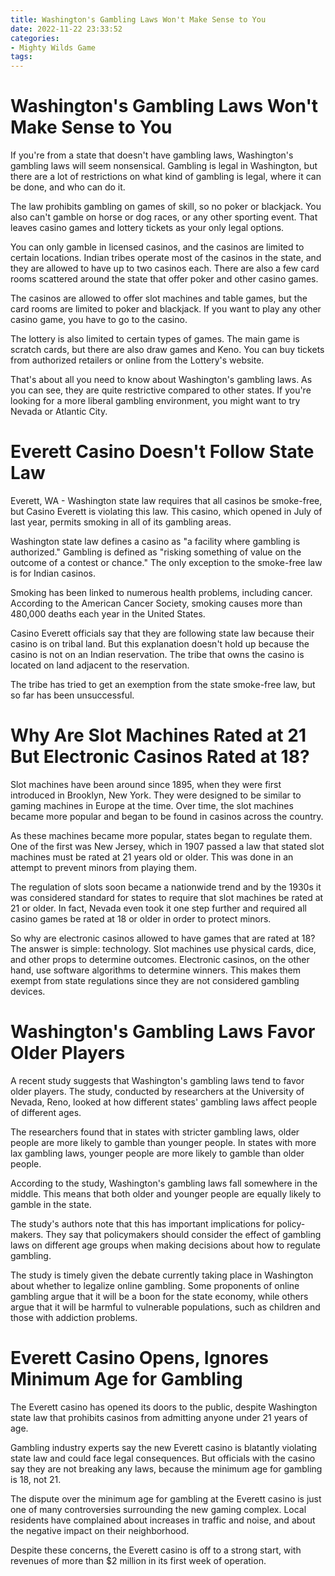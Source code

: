 ```yaml
---
title: Washington's Gambling Laws Won't Make Sense to You
date: 2022-11-22 23:33:52
categories:
- Mighty Wilds Game
tags:
---
```



#  Washington's Gambling Laws Won't Make Sense to You

If you're from a state that doesn't have gambling laws, Washington's gambling laws will seem nonsensical. Gambling is legal in Washington, but there are a lot of restrictions on what kind of gambling is legal, where it can be done, and who can do it.

The law prohibits gambling on games of skill, so no poker or blackjack. You also can't gamble on horse or dog races, or any other sporting event. That leaves casino games and lottery tickets as your only legal options.

You can only gamble in licensed casinos, and the casinos are limited to certain locations. Indian tribes operate most of the casinos in the state, and they are allowed to have up to two casinos each. There are also a few card rooms scattered around the state that offer poker and other casino games.

The casinos are allowed to offer slot machines and table games, but the card rooms are limited to poker and blackjack. If you want to play any other casino game, you have to go to the casino.

The lottery is also limited to certain types of games. The main game is scratch cards, but there are also draw games and Keno. You can buy tickets from authorized retailers or online from the Lottery's website.

That's about all you need to know about Washington's gambling laws. As you can see, they are quite restrictive compared to other states. If you're looking for a more liberal gambling environment, you might want to try Nevada or Atlantic City.

#  Everett Casino Doesn't Follow State Law

Everett, WA - Washington state law requires that all casinos be smoke-free, but Casino Everett is violating this law. This casino, which opened in July of last year, permits smoking in all of its gambling areas.

Washington state law defines a casino as "a facility where gambling is authorized." Gambling is defined as "risking something of value on the outcome of a contest or chance." The only exception to the smoke-free law is for Indian casinos.

Smoking has been linked to numerous health problems, including cancer. According to the American Cancer Society, smoking causes more than 480,000 deaths each year in the United States.

Casino Everett officials say that they are following state law because their casino is on tribal land. But this explanation doesn't hold up because the casino is not on an Indian reservation. The tribe that owns the casino is located on land adjacent to the reservation.

The tribe has tried to get an exemption from the state smoke-free law, but so far has been unsuccessful.

#  Why Are Slot Machines Rated at 21 But Electronic Casinos Rated at 18?

Slot machines have been around since 1895, when they were first introduced in Brooklyn, New York. They were designed to be similar to gaming machines in Europe at the time. Over time, the slot machines became more popular and began to be found in casinos across the country.

As these machines became more popular, states began to regulate them. One of the first was New Jersey, which in 1907 passed a law that stated slot machines must be rated at 21 years old or older. This was done in an attempt to prevent minors from playing them.

The regulation of slots soon became a nationwide trend and by the 1930s it was considered standard for states to require that slot machines be rated at 21 or older. In fact, Nevada even took it one step further and required all casino games be rated at 18 or older in order to protect minors.

So why are electronic casinos allowed to have games that are rated at 18? The answer is simple: technology. Slot machines use physical cards, dice, and other props to determine outcomes. Electronic casinos, on the other hand, use software algorithms to determine winners. This makes them exempt from state regulations since they are not considered gambling devices.

#  Washington's Gambling Laws Favor Older Players

A recent study suggests that Washington's gambling laws tend to favor older players. The study, conducted by researchers at the University of Nevada, Reno, looked at how different states' gambling laws affect people of different ages.

The researchers found that in states with stricter gambling laws, older people are more likely to gamble than younger people. In states with more lax gambling laws, younger people are more likely to gamble than older people.

According to the study, Washington's gambling laws fall somewhere in the middle. This means that both older and younger people are equally likely to gamble in the state.

The study's authors note that this has important implications for policy-makers. They say that policymakers should consider the effect of gambling laws on different age groups when making decisions about how to regulate gambling.

The study is timely given the debate currently taking place in Washington about whether to legalize online gambling. Some proponents of online gambling argue that it will be a boon for the state economy, while others argue that it will be harmful to vulnerable populations, such as children and those with addiction problems.

#  Everett Casino Opens, Ignores Minimum Age for Gambling

The Everett casino has opened its doors to the public, despite Washington state law that prohibits casinos from admitting anyone under 21 years of age.

Gambling industry experts say the new Everett casino is blatantly violating state law and could face legal consequences. But officials with the casino say they are not breaking any laws, because the minimum age for gambling is 18, not 21.

The dispute over the minimum age for gambling at the Everett casino is just one of many controversies surrounding the new gaming complex. Local residents have complained about increases in traffic and noise, and about the negative impact on their neighborhood.

Despite these concerns, the Everett casino is off to a strong start, with revenues of more than $2 million in its first week of operation.